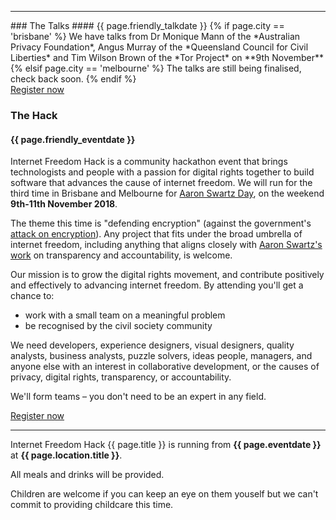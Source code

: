 <hr>
### The Talks
#### {{ page.friendly_talkdate }}
{% if page.city == 'brisbane' %}
We have talks from Dr Monique Mann of the *Australian Privacy Foundation*, Angus Murray of the *Queensland Council for Civil Liberties* and Tim Wilson Brown of the *Tor Project* on **9th November**
{% elsif page.city == 'melbourne' %}
The talks are still being finalised, check back soon.
{% endif %}
<div class="center"><a class="button" href="{{ page.rsvp_link }}">Register now</a></div>

### The Hack
#### {{ page.friendly_eventdate }}
Internet Freedom Hack is a community hackathon event that brings technologists and people with a passion for digital rights together to build software that advances the cause of internet freedom. We will run for the third time in Brisbane and Melbourne for <a href="https://www.aaronswartzday.org/">Aaron Swartz Day</a>, on the weekend <b>9th-11th November 2018</b>.

The theme this time is "defending encryption" (against the government's <a href="https://www.youtube.com/watch?v=eW-OMR-iWOE">attack on encryption</a>). Any project that fits under the broad umbrella of internet freedom, including anything that aligns closely with <a href="https://www.youtube.com/watch?v=RvsxnOg0bJY">Aaron Swartz's work</a> on transparency and accountability, is welcome.

Our mission is to grow the digital rights movement, and contribute positively and effectively to advancing internet freedom. By attending you'll get a chance to:

 * work with a small team on a meaningful problem
 * be recognised by the civil society community


We need developers, experience designers, visual designers, quality analysts, business analysts, puzzle solvers, ideas people, managers, and anyone else with an interest in collaborative development, or the causes of privacy, digital rights, transparency, or accountability.

We'll form teams – you don't need to be an expert in any field.

<div class="center"><a class="button" href="{{ page.rsvp_link }}">Register now</a></div>

<hr>

Internet Freedom Hack {{ page.title }} is running from <b>{{ page.eventdate }}</b> at <b>{{ page.location.title }}</b>.

All meals and drinks will be provided.

Children are welcome if you can keep an eye on them youself but we can't commit to providing childcare this time.
